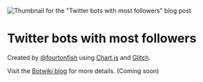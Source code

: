 ![Thumbnail for the "Twitter bots with most followers" blog post](https://botwiki.org/wp-content/uploads/2019/10/bot-followers-blog-post-thumbnail.png)

# Twitter bots with most followers

Created by [@fourtonfish](https://twitter.com/fourtonfish) using [Chart.js](https://www.chartjs.org/) and [Glitch](https://glitch.com/about/).

Visit the [Botwiki blog](https://botwiki.org/blog/most-popular-twitter-bots-most-followers/) for more details. (Coming soon)
